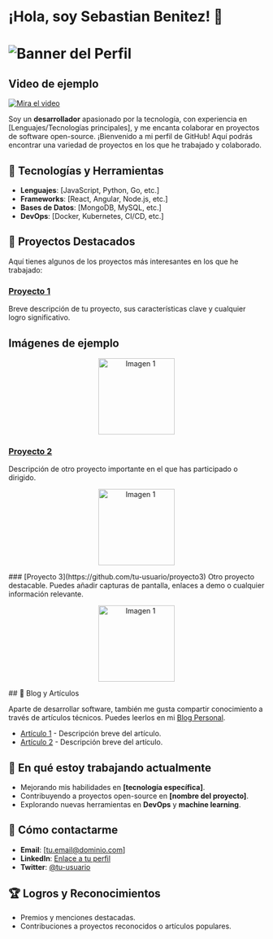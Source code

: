 # ¡Hola, soy Sebastian Benitez! 👋
# ![Banner del Perfil](https://github.com/bmsebastian2/bmsebastian2/blob/394aaaa484af9b46cd7fcf74d3de30b9f32b8640/Instagram%20post%20-%203.jpg)



## Video de ejemplo

[![Mira el video](https://img.youtube.com/vi/TU_ID_DEL_VIDEO/maxresdefault.jpg)](https://www.youtube.com/watch?v=TU_ID_DEL_VIDEO "Título del video")


Soy un **desarrollador** apasionado por la tecnología, con experiencia en [Lenguajes/Tecnologías principales], y me encanta colaborar en proyectos de software open-source. ¡Bienvenido a mi perfil de GitHub! Aquí podrás encontrar una variedad de proyectos en los que he trabajado y colaborado.

## 🚀 Tecnologías y Herramientas

- **Lenguajes**: [JavaScript, Python, Go, etc.]
- **Frameworks**: [React, Angular, Node.js, etc.]
- **Bases de Datos**: [MongoDB, MySQL, etc.]
- **DevOps**: [Docker, Kubernetes, CI/CD, etc.]

## 🔧 Proyectos Destacados

Aquí tienes algunos de los proyectos más interesantes en los que he trabajado:

### [Proyecto 1](https://github.com/tu-usuario/proyecto1)
Breve descripción de tu proyecto, sus características clave y cualquier logro significativo.
## Imágenes de ejemplo

<p align="center">
  <img src="https://via.placeholder.com/150" alt="Imagen 1" width="150">  
</p>

### [Proyecto 2](https://github.com/tu-usuario/proyecto2)
Descripción de otro proyecto importante en el que has participado o dirigido.
<p align="center">
  <img src="https://via.placeholder.com/150" alt="Imagen 1" width="150">  
</p>
### [Proyecto 3](https://github.com/tu-usuario/proyecto3)
Otro proyecto destacable. Puedes añadir capturas de pantalla, enlaces a demo o cualquier información relevante.
<p align="center">
  <img src="https://via.placeholder.com/150" alt="Imagen 1" width="150">  
</p>
## 📝 Blog y Artículos

Aparte de desarrollar software, también me gusta compartir conocimiento a través de artículos técnicos. Puedes leerlos en mi [Blog Personal](https://tu-blog.com).

- [Artículo 1](https://tu-blog.com/articulo1) - Descripción breve del artículo.
- [Artículo 2](https://tu-blog.com/articulo2) - Descripción breve del artículo.

## 🌱 En qué estoy trabajando actualmente

- Mejorando mis habilidades en **[tecnología específica]**.
- Contribuyendo a proyectos open-source en **[nombre del proyecto]**.
- Explorando nuevas herramientas en **DevOps** y **machine learning**.

## 💬 Cómo contactarme

- **Email**: [tu.email@dominio.com]
- **LinkedIn**: [Enlace a tu perfil](https://linkedin.com/in/tu-perfil)
- **Twitter**: [@tu-usuario](https://twitter.com/tu-usuario)

## 🏆 Logros y Reconocimientos

- Premios y menciones destacadas.
- Contribuciones a proyectos reconocidos o artículos populares.


